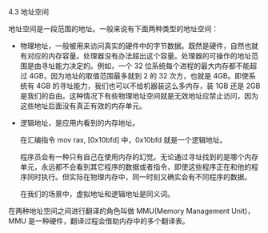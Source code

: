 4.3 地址空间

地址空间是一段范围的地址。一般来说有下面两种类型的地址空间：

* 物理地址，一般被用来访问真实的硬件中的字节数据。既然是硬件，自然也就有对应的内存容量。处理器没有办法超出这个容量。处理器的可操作的地址范围是由寻址能力决定的。例如，一个 32 位系统每个进程的最大内存都不能超过 4GB，因为地址的取值范围最多就到 2 的 32 次方，也就是 4GB。即使系统有 4GB 的寻址能力，我们也可以不给机器装这么多内存，装 1GB 还是 2GB 是我们的自由。这种情况下有些物理地址空间就是无效地址应禁止访问，因为这些地址后面没有真正有效的内存单元。

* 逻辑地址，是应用内看到的内存地址。

  在汇编指令 mov rax, \[0x10bfd\] 中，0x10bfd 就是一个逻辑地址。

  程序员会有一种只有自己在使用内存的幻觉。无论通过寻址找到的是哪个内存单元，永远都不会看到其它程序的数据或者指令，即使这些程序正在和他的程序同时执行。但实际在物理内存中，同一时刻又确实会有不同程序的数据。

  在我们的场景中，虚拟地址和逻辑地址是同义词。

在两种地址空间之间进行翻译的角色叫做 MMU\(Memory Management Unit\)，MMU 是一种硬件，翻译过程会借助内存中的多个翻译表。

